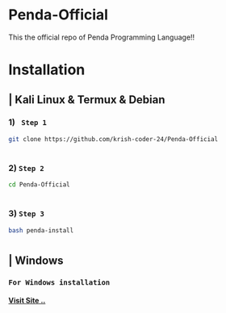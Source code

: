 # Penda-Official
This the official repo of Penda Programming Language!!

# Installation
## | Kali Linux & Termux & Debian
### 1) ``` Step 1```
```bash
git clone https://github.com/krish-coder-24/Penda-Official
```
#
### 2) ```Step 2```
```bash
cd Penda-Official
```
#
### 3) ```Step 3```
```bash
bash penda-install
```

#
## | Windows
### ```For Windows installation ```
#### [Visit Site ..](www.google.com)